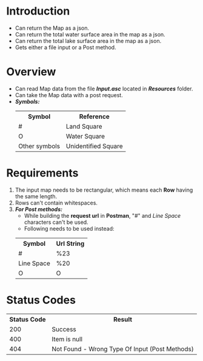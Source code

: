 # Introduction
* Can return the Map as a json.
* Can return the total water surface area in the map as a json.
* Can return the total lake surface area in the map as a json.
* Gets either a file input or a Post method.

# Overview
* Can read Map data from the file ***Input.asc*** located in ***Resources*** folder.
* Can take the Map data with a post request.
* ***Symbols:***
	<table>
	<tr>
	<th>Symbol</th>
	<th>Reference</th>
	</tr>
	<tr>
		<td>#</td>
		<td>Land Square</td>
	</tr>
	<tr>
		<td>O</td>
		<td>Water Square</td>
	</tr>
	<tr>
		<td>Other symbols</td>
		<td>Unidentified Square</td>
	</tr>
	</table>
 
# Requirements
1. The input map needs to be rectangular, which means each **Row** having the same length.
2. Rows can't contain whitespaces.
3. ***For Post methods:***
   * While building the **request url** in **Postman**, "#" and *Line Space* characters can't be used.
   * Following needs to be used instead:
   <table>
	<tr>
	<th>Symbol</th>
	<th>Url String</th>
	</tr>
	<tr>
		<td>#</td>
		<td>%23</td>
	</tr>
	<tr>
		<td>Line Space</td>
		<td>%20</td>
	</tr>
	<tr>
		<td>O</td>
		<td>O</td>
	</tr>
	</table>

# Status Codes
<table>
	<tr>
	<th>Status Code</th>
	<th>Result</th>
	</tr>
	<tr>
		<td>200</td>
		<td>Success</td>
	</tr>
	<tr>
		<td>400</td>
		<td>Item is null</td>
	</tr>
		<tr>
		<td>404</td>
		<td>Not Found - Wrong Type Of Input (Post Methods)</td>
	</tr>
</table>
